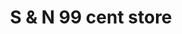 ---
title: "S & N 99 cent store"
url: /south-richmond-hill/s-and-n-99-cent-store/
shop: variety store
---